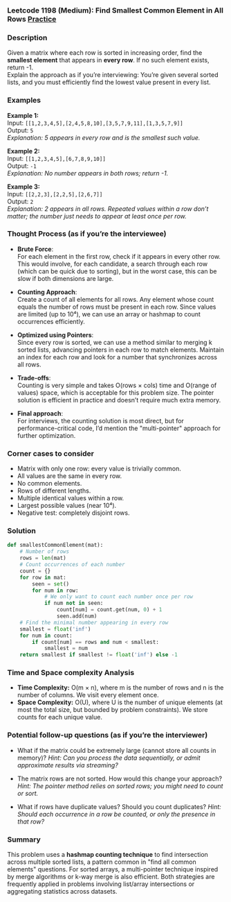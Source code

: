 ### Leetcode 1198 (Medium): Find Smallest Common Element in All Rows [Practice](https://leetcode.com/problems/find-smallest-common-element-in-all-rows)

### Description  
Given a matrix where each row is sorted in increasing order, find the **smallest element** that appears in **every row**. If no such element exists, return -1.  
Explain the approach as if you’re interviewing: You’re given several sorted lists, and you must efficiently find the lowest value present in every list.

### Examples  

**Example 1:**  
Input: `[[1,2,3,4,5],[2,4,5,8,10],[3,5,7,9,11],[1,3,5,7,9]]`  
Output: `5`  
*Explanation: 5 appears in every row and is the smallest such value.*

**Example 2:**  
Input: `[[1,2,3,4,5],[6,7,8,9,10]]`  
Output: `-1`  
*Explanation: No number appears in both rows; return -1.*

**Example 3:**  
Input: `[[2,2,3],[2,2,5],[2,6,7]]`  
Output: `2`  
*Explanation: 2 appears in all rows. Repeated values within a row don’t matter; the number just needs to appear at least once per row.*

### Thought Process (as if you’re the interviewee)  

- **Brute Force**:  
  For each element in the first row, check if it appears in every other row. This would involve, for each candidate, a search through each row (which can be quick due to sorting), but in the worst case, this can be slow if both dimensions are large.

- **Counting Approach**:  
  Create a count of all elements for all rows. Any element whose count equals the number of rows must be present in each row. Since values are limited (up to 10⁴), we can use an array or hashmap to count occurrences efficiently.

- **Optimized using Pointers**:  
  Since every row is sorted, we can use a method similar to merging k sorted lists, advancing pointers in each row to match elements. Maintain an index for each row and look for a number that synchronizes across all rows.

- **Trade-offs**:  
  Counting is very simple and takes O(rows × cols) time and O(range of values) space, which is acceptable for this problem size. The pointer solution is efficient in practice and doesn’t require much extra memory.

- **Final approach**:  
  For interviews, the counting solution is most direct, but for performance-critical code, I’d mention the "multi-pointer" approach for further optimization.

### Corner cases to consider  
- Matrix with only one row: every value is trivially common.
- All values are the same in every row.
- No common elements.
- Rows of different lengths.
- Multiple identical values within a row.
- Largest possible values (near 10⁴).
- Negative test: completely disjoint rows.

### Solution

```python
def smallestCommonElement(mat):
    # Number of rows
    rows = len(mat)
    # Count occurrences of each number
    count = {}
    for row in mat:
        seen = set()
        for num in row:
            # We only want to count each number once per row 
            if num not in seen:
                count[num] = count.get(num, 0) + 1
                seen.add(num)
    # Find the minimal number appearing in every row
    smallest = float('inf')
    for num in count:
        if count[num] == rows and num < smallest:
            smallest = num
    return smallest if smallest != float('inf') else -1
```

### Time and Space complexity Analysis  

- **Time Complexity:** O(m × n), where m is the number of rows and n is the number of columns. We visit every element once.  
- **Space Complexity:** O(U), where U is the number of unique elements (at most the total size, but bounded by problem constraints). We store counts for each unique value.

### Potential follow-up questions (as if you’re the interviewer)  

- What if the matrix could be extremely large (cannot store all counts in memory)?
  *Hint: Can you process the data sequentially, or admit approximate results via streaming?*

- The matrix rows are not sorted. How would this change your approach?
  *Hint: The pointer method relies on sorted rows; you might need to count or sort.*

- What if rows have duplicate values? Should you count duplicates?
  *Hint: Should each occurrence in a row be counted, or only the presence in that row?*

### Summary
This problem uses a **hashmap counting technique** to find intersection across multiple sorted lists, a pattern common in "find all common elements" questions. For sorted arrays, a multi-pointer technique inspired by merge algorithms or k-way merge is also efficient. Both strategies are frequently applied in problems involving list/array intersections or aggregating statistics across datasets.